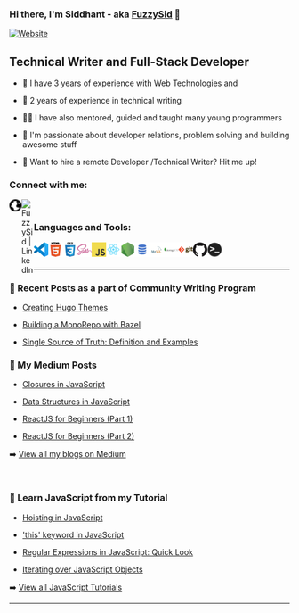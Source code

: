
### Hi there, I'm Siddhant - aka [FuzzySid][website] 👋

  

[![Website](https://img.shields.io/website?label=fuzzysid.github.io&style=for-the-badge&url=https://fuzzysid.github.io/)](https://fuzzysid.github.io/)
  

## Technical Writer and Full-Stack Developer 

  

- 🔭 I have 3 years of experience with Web Technologies and

- 🌱 2 years of experience in technical writing 

- 👨‍🏫 I have also mentored, guided and taught many young programmers

- 👯 I'm passionate about developer relations, problem solving and building awesome stuff

- 🥅 Want to hire a remote Developer /Technical Writer? Hit me up!



  

### Connect with me:

  

[<img align="left" alt="fuzzysid.github.io" width="22px" src="https://raw.githubusercontent.com/iconic/open-iconic/master/svg/globe.svg" />][website]

[<img align="left" alt="FuzzySid | LinkedIn" width="22px" src="https://cdn.jsdelivr.net/npm/simple-icons@v3/icons/linkedin.svg" />][linkedin]


  

<br  />

  

### Languages and Tools:

  

<img align="left" alt="Visual Studio Code" width="26px" src="https://raw.githubusercontent.com/github/explore/80688e429a7d4ef2fca1e82350fe8e3517d3494d/topics/visual-studio-code/visual-studio-code.png" />

<img align="left" alt="HTML5" width="26px" src="https://raw.githubusercontent.com/github/explore/80688e429a7d4ef2fca1e82350fe8e3517d3494d/topics/html/html.png" />

<img align="left" alt="CSS3" width="26px" src="https://raw.githubusercontent.com/github/explore/80688e429a7d4ef2fca1e82350fe8e3517d3494d/topics/css/css.png" />

<img align="left" alt="Sass" width="26px" src="https://raw.githubusercontent.com/github/explore/80688e429a7d4ef2fca1e82350fe8e3517d3494d/topics/sass/sass.png" />

<img align="left" alt="JavaScript" width="26px" src="https://raw.githubusercontent.com/github/explore/80688e429a7d4ef2fca1e82350fe8e3517d3494d/topics/javascript/javascript.png" />

<img align="left" alt="React" width="26px" src="https://raw.githubusercontent.com/github/explore/80688e429a7d4ef2fca1e82350fe8e3517d3494d/topics/react/react.png" />

<img align="left" alt="Node.js" width="26px" src="https://raw.githubusercontent.com/github/explore/80688e429a7d4ef2fca1e82350fe8e3517d3494d/topics/nodejs/nodejs.png" />

<img align="left" alt="SQL" width="26px" src="https://raw.githubusercontent.com/github/explore/80688e429a7d4ef2fca1e82350fe8e3517d3494d/topics/sql/sql.png" />

<img align="left" alt="MySQL" width="26px" src="https://raw.githubusercontent.com/github/explore/80688e429a7d4ef2fca1e82350fe8e3517d3494d/topics/mysql/mysql.png" />

<img align="left" alt="MongoDB" width="26px" src="https://raw.githubusercontent.com/github/explore/80688e429a7d4ef2fca1e82350fe8e3517d3494d/topics/mongodb/mongodb.png" />
<img align="left" alt="Git" width="26px" src="https://raw.githubusercontent.com/github/explore/80688e429a7d4ef2fca1e82350fe8e3517d3494d/topics/git/git.png" />

<img align="left" alt="GitHub" width="26px" src="https://raw.githubusercontent.com/github/explore/78df643247d429f6cc873026c0622819ad797942/topics/github/github.png" />

<img align="left" alt="Terminal" width="26px" src="https://raw.githubusercontent.com/github/explore/80688e429a7d4ef2fca1e82350fe8e3517d3494d/topics/terminal/terminal.png" />

  

<br  />

<br  />

  



  


---

 ### 📝 Recent Posts as a part of Community Writing Program
  
  - [Creating Hugo Themes](https://draft.dev/learn/platforms/creating-hugo-themes)

  - [Building a MonoRepo with Bazel](https://earthly.dev/blog/monorepo-with-bazel/)
  
  - [Single Source of Truth: Definition and Examples](https://www.plutora.com/blog/single-source-of-truth-ssot)

  ### 📕 My Medium Posts

  

<!-- BLOG-POST-LIST:START -->

-  [Closures in JavaScript](https://medium.com/better-programming/closures-in-javascript-for-beginners-a61c5162b599)

-  [Data Structures in JavaScript](https://medium.com/@sid.cd.varma/data-structures-in-javascript-fed378991882)

-  [ReactJS for Beginners (Part 1)](https://medium.com/better-programming/getting-started-with-react-js-part-1-59598ef17780)

-  [ReactJS for Beginners (Part 2)](https://medium.com/better-programming/getting-started-with-react-js-part-2-3dbd08c680a2)


<!-- BLOG-POST-LIST:END -->

  

➡️ [View all my blogs on Medium](https://medium.com/@sid.cd.varma)

<br/>

### 📕 Learn JavaScript from my Tutorial

  

<!-- BLOG-POST-LIST:START -->

-  [Hoisting in JavaScript](https://www.includehelp.com/code-snippets/hoisting-in-javascript.aspx)

-  ['this' keyword in JavaScript](https://www.includehelp.com/code-snippets/this-keyword-in-javascript.aspx)

-  [Regular Expressions in JavaScript: Quick Look](https://www.includehelp.com/code-snippets/regular-expressions-in-javascript.aspx)

-  [Iterating over JavaScript Objects](https://www.includehelp.com/code-snippets/how-to-iterate-over-a-javascript-object.aspx)


<!-- BLOG-POST-LIST:END -->

  

➡️ [View all JavaScript Tutorials](https://www.includehelp.com/Members/Siddhant-Verma.aspx)

  

---

  

<!-- <details>

<summary>:zap: Recent GitHub Activity</summary>


1. 💪 Opened PR [#259](https://github.com/florinpop17/app-ideas/pull/259) in [florinpop17/app-ideas](https://github.com/florinpop17/app-ideas)

2. 🎉 Merged PR [#13](https://github.com/codeSTACKr/codeSTACKr/pull/13) in [codeSTACKr/codeSTACKr](https://github.com/codeSTACKr/codeSTACKr)

3. 💪 Opened PR [#13](https://github.com/codeSTACKr/codeSTACKr/pull/13) in [codeSTACKr/codeSTACKr](https://github.com/codeSTACKr/codeSTACKr)

4. 🎉 Merged PR [#12](https://github.com/codeSTACKr/codeSTACKr/pull/12) in [codeSTACKr/codeSTACKr](https://github.com/codeSTACKr/codeSTACKr)

5. 💪 Opened PR [#12](https://github.com/codeSTACKr/codeSTACKr/pull/12) in [codeSTACKr/codeSTACKr](https://github.com/codeSTACKr/codeSTACKr)


  

</details>

  

<details>

<summary>:zap: GitHub Stats</summary>

  

<img  align="left"  alt="codeSTACKr's GitHub Stats"  src="https://github-readme-stats.codestackr.vercel.app/api?username=codeSTACKr&show_icons=true&hide_border=true"  />

  

</details> -->

  

[website]: https://fuzzysid.github.io

[linkedin]: https://www.linkedin.com/in/siddhantvarma99/

